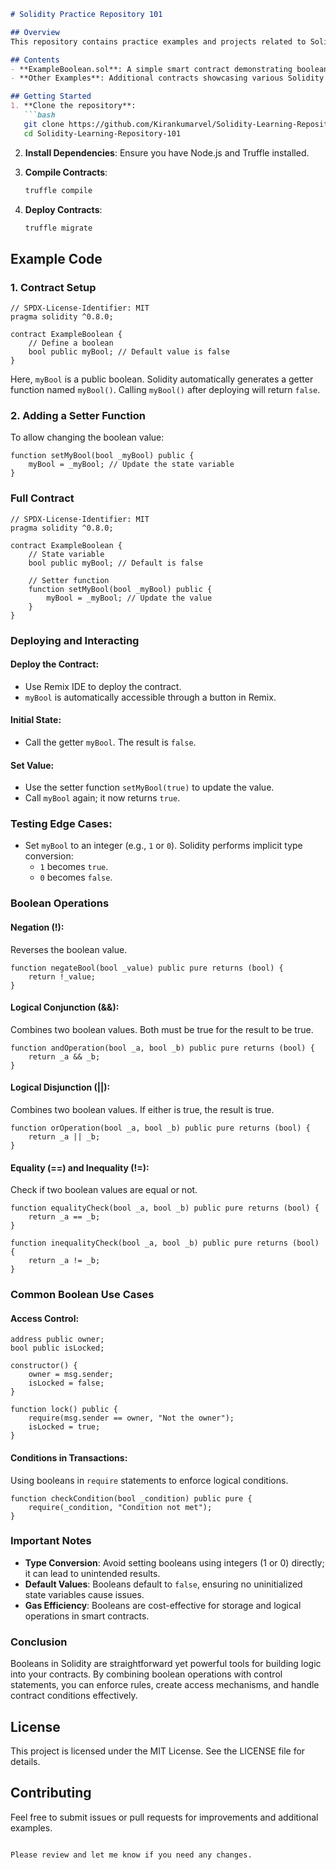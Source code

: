 

```markdown
# Solidity Practice Repository 101

## Overview
This repository contains practice examples and projects related to Solidity smart contract development on the Ethereum blockchain. It aims to enhance understanding of key concepts and practical applications.

## Contents
- **ExampleBoolean.sol**: A simple smart contract demonstrating boolean state management.
- **Other Examples**: Additional contracts showcasing various Solidity features and best practices.

## Getting Started
1. **Clone the repository**:
   ```bash
   git clone https://github.com/Kirankumarvel/Solidity-Learning-Repository-101.git
   cd Solidity-Learning-Repository-101
   ```

2. **Install Dependencies**: Ensure you have Node.js and Truffle installed.

3. **Compile Contracts**:
   ```bash
   truffle compile
   ```

4. **Deploy Contracts**:
   ```bash
   truffle migrate
   ```

## Example Code

### 1. Contract Setup

```solidity
// SPDX-License-Identifier: MIT
pragma solidity ^0.8.0;

contract ExampleBoolean {
    // Define a boolean
    bool public myBool; // Default value is false
}
```
Here, `myBool` is a public boolean. Solidity automatically generates a getter function named `myBool()`. Calling `myBool()` after deploying will return `false`.

### 2. Adding a Setter Function

To allow changing the boolean value:

```solidity
function setMyBool(bool _myBool) public {
    myBool = _myBool; // Update the state variable
}
```

### Full Contract

```solidity
// SPDX-License-Identifier: MIT
pragma solidity ^0.8.0;

contract ExampleBoolean {
    // State variable
    bool public myBool; // Default is false

    // Setter function
    function setMyBool(bool _myBool) public {
        myBool = _myBool; // Update the value
    }
}
```

### Deploying and Interacting

#### Deploy the Contract:
- Use Remix IDE to deploy the contract.
- `myBool` is automatically accessible through a button in Remix.

#### Initial State:
- Call the getter `myBool`. The result is `false`.

#### Set Value:
- Use the setter function `setMyBool(true)` to update the value.
- Call `myBool` again; it now returns `true`.

### Testing Edge Cases:
- Set `myBool` to an integer (e.g., `1` or `0`). Solidity performs implicit type conversion:
  - `1` becomes `true`.
  - `0` becomes `false`.

### Boolean Operations

#### Negation (!):
Reverses the boolean value.

```solidity
function negateBool(bool _value) public pure returns (bool) {
    return !_value;
}
```

#### Logical Conjunction (&&):
Combines two boolean values. Both must be true for the result to be true.

```solidity
function andOperation(bool _a, bool _b) public pure returns (bool) {
    return _a && _b;
}
```

#### Logical Disjunction (||):
Combines two boolean values. If either is true, the result is true.

```solidity
function orOperation(bool _a, bool _b) public pure returns (bool) {
    return _a || _b;
}
```

#### Equality (==) and Inequality (!=):
Check if two boolean values are equal or not.

```solidity
function equalityCheck(bool _a, bool _b) public pure returns (bool) {
    return _a == _b;
}

function inequalityCheck(bool _a, bool _b) public pure returns (bool) {
    return _a != _b;
}
```

### Common Boolean Use Cases

#### Access Control:
```solidity
address public owner;
bool public isLocked;

constructor() {
    owner = msg.sender;
    isLocked = false;
}

function lock() public {
    require(msg.sender == owner, "Not the owner");
    isLocked = true;
}
```

#### Conditions in Transactions:
Using booleans in `require` statements to enforce logical conditions.

```solidity
function checkCondition(bool _condition) public pure {
    require(_condition, "Condition not met");
}
```

### Important Notes

- **Type Conversion**: Avoid setting booleans using integers (1 or 0) directly; it can lead to unintended results.
- **Default Values**: Booleans default to `false`, ensuring no uninitialized state variables cause issues.
- **Gas Efficiency**: Booleans are cost-effective for storage and logical operations in smart contracts.

### Conclusion
Booleans in Solidity are straightforward yet powerful tools for building logic into your contracts. By combining boolean operations with control statements, you can enforce rules, create access mechanisms, and handle contract conditions effectively.

## License
This project is licensed under the MIT License. See the LICENSE file for details.

## Contributing
Feel free to submit issues or pull requests for improvements and additional examples.
```

Please review and let me know if you need any changes.
